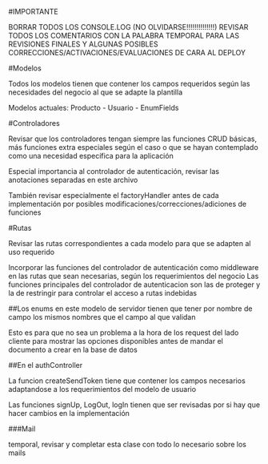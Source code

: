 #IMPORTANTE

BORRAR TODOS LOS CONSOLE.LOG (NO OLVIDARSE!!!!!!!!!!!!!!)
REVISAR TODOS LOS COMENTARIOS CON LA PALABRA TEMPORAL PARA LAS REVISIONES FINALES Y ALGUNAS POSIBLES CORRECCIONES/ACTIVACIONES/EVALUACIONES DE CARA AL DEPLOY

#Modelos

Todos los modelos tienen que contener los campos requeridos según las necesidades del negocio al que se adapte la plantilla

Modelos actuales: Producto - Usuario - EnumFields

#Controladores

Revisar que los controladores tengan siempre las funciones CRUD básicas, más funciones extra especiales según el caso o que se hayan contemplado como una necesidad específica para la aplicación

Especial importancia al controlador de autenticación, revisar las anotaciones separadas en este archivo

También revisar especialmente el factoryHandler antes de cada implementación por posibles modificaciones/correcciones/adiciones de funciones

#Rutas

Revisar las rutas correspondientes a cada modelo para que se adapten al uso requerido

Incorporar las funciones del controlador de autenticación como middleware en las rutas que sean necesarias, según los requerimientos del negocio
Las funciones principales del controlador de autenticacion son las de proteger y la de restringir para controlar el acceso a rutas indebidas

##Los enums en este modelo de servidor tienen que tener por nombre de campo los mismos nombres que el campo al que validan

Esto es para que no sea un problema a la hora de los request del lado cliente para mostrar las opciones disponibles antes de mandar el documento a crear en la base de datos


##En el authController

La funcion createSendToken tiene que contener los campos necesarios adaptandose a los requerimientos del modelo de usuario

Las funciones signUp, LogOut, logIn tienen que ser revisadas por si hay que hacer cambios en la implementación

###Mail

temporal, revisar y completar esta clase con todo lo necesario sobre los mails